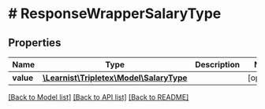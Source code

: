 # # ResponseWrapperSalaryType

## Properties

Name | Type | Description | Notes
------------ | ------------- | ------------- | -------------
**value** | [**\Learnist\Tripletex\Model\SalaryType**](SalaryType.md) |  | [optional]

[[Back to Model list]](../../README.md#models) [[Back to API list]](../../README.md#endpoints) [[Back to README]](../../README.md)
